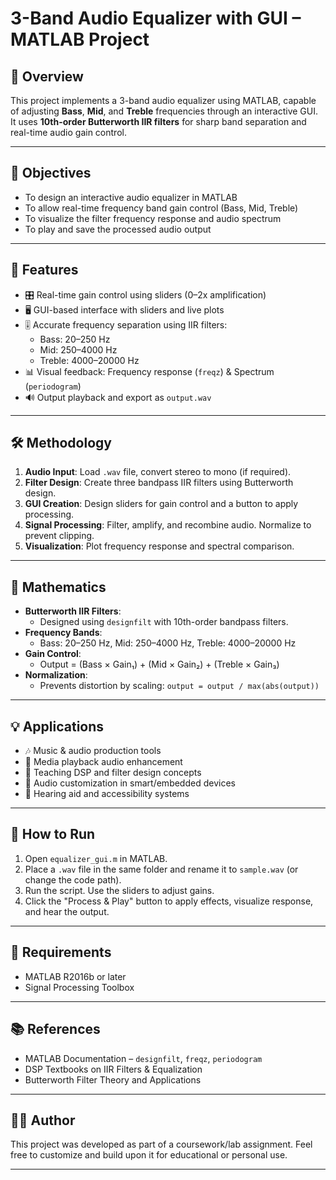 # 3-Band Audio Equalizer with GUI – MATLAB Project

## 📌 Overview
This project implements a 3-band audio equalizer using MATLAB, capable of adjusting **Bass**, **Mid**, and **Treble** frequencies through an interactive GUI. It uses **10th-order Butterworth IIR filters** for sharp band separation and real-time audio gain control.

---

## 🎯 Objectives
- To design an interactive audio equalizer in MATLAB
- To allow real-time frequency band gain control (Bass, Mid, Treble)
- To visualize the filter frequency response and audio spectrum
- To play and save the processed audio output

---

## 🧪 Features
- 🎛 Real-time gain control using sliders (0–2x amplification)
- 🖥️ GUI-based interface with sliders and live plots
- 🎚 Accurate frequency separation using IIR filters:
  - Bass: 20–250 Hz  
  - Mid: 250–4000 Hz  
  - Treble: 4000–20000 Hz
- 📊 Visual feedback: Frequency response (`freqz`) & Spectrum (`periodogram`)
- 🔊 Output playback and export as `output.wav`

---

## 🛠️ Methodology
1. **Audio Input**: Load `.wav` file, convert stereo to mono (if required).
2. **Filter Design**: Create three bandpass IIR filters using Butterworth design.
3. **GUI Creation**: Design sliders for gain control and a button to apply processing.
4. **Signal Processing**: Filter, amplify, and recombine audio. Normalize to prevent clipping.
5. **Visualization**: Plot frequency response and spectral comparison.

---

## 📐 Mathematics
- **Butterworth IIR Filters**:
  - Designed using `designfilt` with 10th-order bandpass filters.
- **Frequency Bands**:
  - Bass: 20–250 Hz, Mid: 250–4000 Hz, Treble: 4000–20000 Hz
- **Gain Control**:
  - Output = (Bass × Gain₁) + (Mid × Gain₂) + (Treble × Gain₃)
- **Normalization**:
  - Prevents distortion by scaling: `output = output / max(abs(output))`

---

## 💡 Applications
- 🎶 Music & audio production tools
- 📢 Media playback audio enhancement
- 📘 Teaching DSP and filter design concepts
- 📱 Audio customization in smart/embedded devices
- 🦻 Hearing aid and accessibility systems

---

## 📂 How to Run
1. Open `equalizer_gui.m` in MATLAB.
2. Place a `.wav` file in the same folder and rename it to `sample.wav` (or change the code path).
3. Run the script. Use the sliders to adjust gains.
4. Click the "Process & Play" button to apply effects, visualize response, and hear the output.

---

## 📎 Requirements
- MATLAB R2016b or later
- Signal Processing Toolbox

---

## 📚 References
- MATLAB Documentation – `designfilt`, `freqz`, `periodogram`
- DSP Textbooks on IIR Filters & Equalization
- Butterworth Filter Theory and Applications

---

## 👨‍💻 Author
This project was developed as part of a coursework/lab assignment. Feel free to customize and build upon it for educational or personal use.

---
